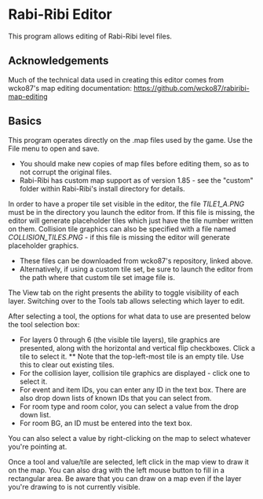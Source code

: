 # Rabi-Ribi Editor

This program allows editing of Rabi-Ribi level files.

## Acknowledgements

Much of the technical data used in creating this editor comes from wcko87's map editing documentation: https://github.com/wcko87/rabiribi-map-editing

## Basics

This program operates directly on the .map files used by the game.  Use the File menu to open and save.
* You should make new copies of map files before editing them, so as to not corrupt the original files.
* Rabi-Ribi has custom map support as of version 1.85 - see the "custom" folder within Rabi-Ribi's install directory for details.

In order to have a proper tile set visible in the editor, the file *TILE1_A.PNG* must be in the directory you launch the editor from.  If this file is missing, the editor will generate placeholder tiles which just have the tile number written on them.
Collision tile graphics can also be specified with a file named *COLLISION_TILES.PNG* - if this file is missing the editor will generate placeholder graphics.
* These files can be downloaded from wcko87's repository, linked above.
* Alternatively, if using a custom tile set, be sure to launch the editor from the path where that custom tile set image file is.


The View tab on the right presents the ability to toggle visibility of each layer.  Switching over to the Tools tab allows selecting which layer to edit.

After selecting a tool, the options for what data to use are presented below the tool selection box:
* For layers 0 through 6 (the visible tile layers), tile graphics are presented, along with the horizontal and vertical flip checkboxes.  Click a tile to select it.
** Note that the top-left-most tile is an empty tile.  Use this to clear out existing tiles.
* For the collision layer, collision tile graphics are displayed - click one to select it.
* For event and item IDs, you can enter any ID in the text box.  There are also drop down lists of known IDs that you can select from.
* For room type and room color, you can select a value from the drop down list.
* For room BG, an ID must be entered into the text box.

You can also select a value by right-clicking on the map to select whatever you're pointing at.

Once a tool and value/tile are selected, left click in the map view to draw it on the map.  You can also drag with the left mouse button to fill in a rectangular area.
Be aware that you can draw on a map even if the layer you're drawing to is not currently visible.

